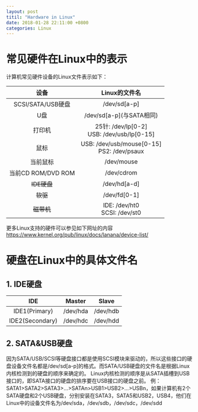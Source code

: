 ```yaml
---
layout: post
titil: "Hardware in Linux"
date: 2018-01-28 22:11:00 +0800
categories: Linux
---
```


# 常见硬件在Linux中的表示
计算机常见硬件设备的Linux文件表示如下：

|设备|Linux的文件名|
|:-:|:-:|
|SCSI/SATA/USB硬盘|/dev/sd[a-p]|
|U盘|/dev/sd[a-p]\(与SATA相同\)|
|打印机|25针: /dev/lp[0-2]<br>USB: /dev/usb/lp[0-15]|
|鼠标|USB: /dev/usb/mouse[0-15]<br>PS2: /dev/psaux|
|当前鼠标|/dev/mouse|
|当前CD ROM/DVD ROM|/dev/cdrom|
|~~IDE硬盘~~|/dev/hd[a-d]|
|~~软驱~~|/dev/fd[0-1]|
|~~磁带机~~|IDE: /dev/ht0<br>SCSI: /dev/st0|

更多Linux支持的硬件可以参见如下网址的内容
https://www.kernel.org/pub/linux/docs/lanana/device-list/

# 硬盘在Linux中的具体文件名
## 1. IDE硬盘

|IDE|Master|Slave|
|:-:|:-:|:-:|
|IDE1(Primary)|/dev/hda|/dev/hdb|
|IDE2(Secondary)|/dev/hdc|/dev/hdd|

## 2. SATA&USB硬盘
因为SATA/USB/SCSI等硬盘接口都是使用SCSI模块来驱动的，所以这些接口的硬盘设备文件名都是/dev/sd[a-p]的格式。而SATA/USB硬盘的文件名是根据Linux内核检测到的硬盘的顺序来确定的。
Linux内核检测的顺序是从SATA插槽到USB接口的，即SATA接口的硬盘的排序要在USB接口的硬盘之前。
例：SATA1>SATA2>SATA3>...>SATAn>USB1>USB2>...>USBn，如果计算机有2个SATA硬盘和2个USB硬盘，分别安装在SATA3，SATA5和USB2，USB4，他们在Linux中的设备文件名为/dev/sda，/dev/sdb，/dev/sdc，/dev/sdd
